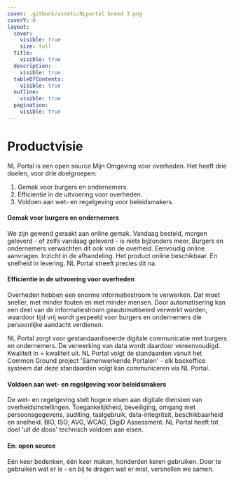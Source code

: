 ```yaml
---
cover: .gitbook/assets/NLportal breed 3.png
coverY: 0
layout:
  cover:
    visible: true
    size: full
  title:
    visible: true
  description:
    visible: true
  tableOfContents:
    visible: true
  outline:
    visible: true
  pagination:
    visible: true
---
```


# Productvisie

NL Portal is een open source Mijn Omgeving voor overheden. Het heeft drie doelen, voor drie doelgroepen:

1. Gemak voor burgers en ondernemers.&#x20;
2. Efficientie in de uitvoering voor overheden. &#x20;
3. Voldoen aan wet- en regelgeving voor beleidsmakers.&#x20;

#### Gemak voor burgers en ondernemers

We zijn gewend geraakt aan online gemak. Vandaag besteld, morgen geleverd - of zelfs vandaag geleverd - is niets bijzonders meer. Burgers en ondernemers verwachten dit ook van de overheid. Eenvoudig online aanvragen. Inzicht in de afhandeling. Het product online beschikbaar. En snelheid in levering. NL Portal streeft precies dit na.&#x20;

#### Efficientie in de uitvoering voor overheden

Overheden hebben een enorme informatiestroom te verwerken. Dat moet sneller, met minder fouten en met minder mensen. Door automatisering kan een deel van de informatiestroom geautomatiseerd verwerkt worden, waardoor tijd vrij wordt gespeeld voor burgers en ondernemers die persoonlijke aandacht verdienen. &#x20;

NL Portal zorgt voor gestandaardiseerde digitale communicatie met burgers en ondernemers. De verwerking van data wordt daardoor vereenvoudigd. Kwaliteit in = kwaliteit uit. NL Portal volgt de standaarden vanuit het Common Ground project 'Samenwerkende Portalen' - elk backoffice systeem dat deze standaarden volgt kan communiceren via NL Portal. &#x20;

#### Voldoen aan wet- en regelgeving voor beleidsmakers

De wet- en regelgeving stelt hogere eisen aan digitale diensten van overheidsinstellingen. Toegankelijkheid, beveiliging, omgang met persoonsgegevens, auditing, taalgebruik, data-integriteit, beschikbaarheid en snelheid. BIO, ISO, AVG, WCAG, DigiD Assessment. NL Portal heeft tot doel 'uit de doos' technisch voldoen aan eisen.&#x20;

#### En: open source

Eén keer bedenken, één keer maken, honderden keren gebruiken. Door te gebruiken wat er is - en bij te dragen wat er mist, versnellen we samen.&#x20;

